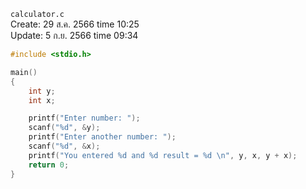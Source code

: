 `calculator.c`<br>
Create: 29 ส.ค. 2566 time 10:25<br>
Update: 5 ก.ย. 2566 time 09:34<br>
```c
#include <stdio.h>

main()
{
    int y;
    int x;

    printf("Enter number: ");
    scanf("%d", &y);
    printf("Enter another number: ");
    scanf("%d", &x);
    printf("You entered %d and %d result = %d \n", y, x, y + x);
    return 0;
}

```

